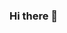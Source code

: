 ### Hi there 👋

<!--
**QianqiHuang/QianqiHuang** is a ✨ _special_ ✨ repository because its `README.md` (this file) appears on your GitHub profile.

My Name is Qianqi Huang, it is so nice to meet you in my Github Page.

- 😄 Pronouns: She/Her/Hers
- 🔭 I’m currently a Graduate Student at Johns Hopkins University.
- 🌱 I'm majoring in Computer Science
- 🤔 I’m looking for 2023 Summer Internship. 
- 📫 My LeetCode Page: https://leetcode.com/MaggieHQQ/
- :love_letter: My LinkedIn Page: https://www.linkedin.com/in/qianqi-huang-08b777221/

- ⚡ Fun fact: ...
-->
